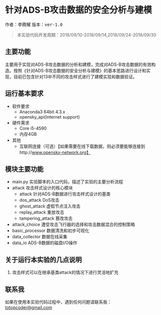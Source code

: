 # 针对ADS-B攻击数据的安全分析与建模

<kbd>作者：李腾耀</kbd>
<kbd>版本：ver-1.0</kbd>

> 本实验代码开发周期：2018/09/10-2018/09/14,2018/09/24-2018/09/30

## 主要功能

主要用于实现对ADS-B攻击数据的分析和建模，完成对ADS-B攻击数据的有效构造。按照《针对ADS-B攻击数据的安全分析与建模》的基本思路进行设计和实现，目前已包含针对13中不同的攻击样式进行了建模实现和数据验证。

## 运行基本要求

- 软件要求
  - Anaconda3 64bit 4.3.x
  - opensky_api(Internet support)
- 硬件需求
  - Core i5-4590
  - 内存4GB
- 其他
  - 互联网连接（可选）【如果需要在线下载数据，则必须要能够连接到http://www.opensky-network.org】

## 模块主要功能

- main.py  实验脚本的入口代码，描述了实验的主要分析流程
- attack 攻击样式设计的核心模块
  - attack 针对ADS-B数据进行攻击样式设计的基类
  - dos_attack DoS攻击
  - ghost_attack 虚假节点注入攻击
  - replay_attack 重放攻击
  - tampering_attack 篡改攻击
- attack_choice 遭受攻击飞行器的选择和攻击数据混合的控制策略
- basic_processor 数据清洗和初步可视化
- data_collector 数据在线采集
- data_io ADS-B数据的磁盘I/O操作

## 关于运行本实验的几点说明

1. 攻击样式可以在继承基类attack的情况下进行灵活地扩充

## 联系我

如果在使用本实验代码过程中，遇到任何问题请联系我：totopcoder@gmail.com